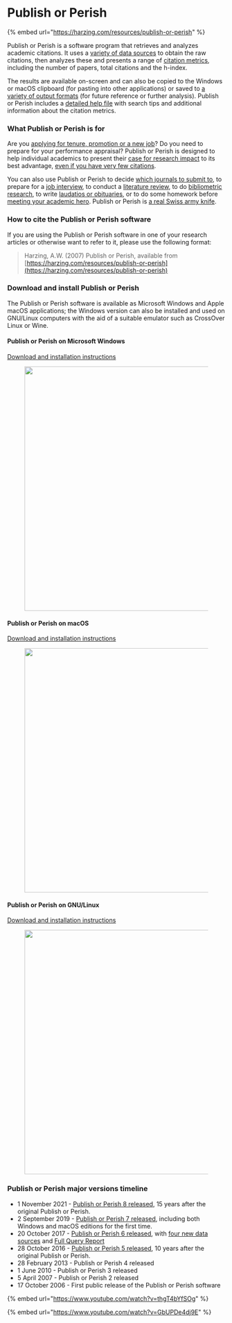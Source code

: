 # Publish or Perish

{% embed url="https://harzing.com/resources/publish-or-perish" %}

Publish or Perish is a software program that retrieves and analyzes academic citations. It uses a [variety of data sources](https://harzing.com/resources/publish-or-perish/manual/using/data-sources) to obtain the raw citations, then analyzes these and presents a range of [citation metrics](https://harzing.com/resources/publish-or-perish/manual/using/query-results/metrics), including the number of papers, total citations and the h-index.

The results are available on-screen and can also be copied to the Windows or macOS clipboard (for pasting into other applications) or saved to [a variety of output formats](https://harzing.com/resources/publish-or-perish/manual/using/query-results/exporting) (for future reference or further analysis). Publish or Perish includes a [detailed help file](https://harzing.com/resources/publish-or-perish/manual) with search tips and additional information about the citation metrics.

### What Publish or Perish is for <a href="#whatfor" id="whatfor"></a>

Are you [applying for tenure, promotion or a new job](https://harzing.com/blog/2016/11/presenting-your-case-for-tenure-or-promotion)? Do you need to prepare for your performance appraisal? Publish or Perish is designed to help individual academics to present their [case for research impact](https://harzing.com/blog/2016/07/how-to-make-your-case-for-impact) to its best advantage, [even if you have very few citations](https://harzing.com/blog/2017/11/making-your-case-for-impact-if-you-have-few-citations).

You can also use Publish or Perish to decide [which journals to submit to](https://harzing.com/blog/2016/12/where-to-submit-your-paper-which-journals-publish-on-your-topic), to prepare for a [job interview](https://harzing.com/blog/2017/01/want-to-impress-at-an-academic-job-interview), to conduct a [literature review](https://harzing.com/blog/2017/02/using-publish-or-perish-to-do-a-literature-review), to do [bibliometric research](https://harzing.com/blog/2017/08/running-the-ref-on-a-rainy-sunday-afternoon), to write [laudatios or obituaries](https://harzing.com/blog/2019/06/writing-laudations-or-obituaries), or to do some homework before [meeting your academic hero](https://harzing.com/blog/2016/09/meeting-an-official-guest-or-your-academic-hero). Publish or Perish is [a real Swiss army knife](https://harzing.com/blog/2017/01/publish-or-perish-general-search-a-swiss-army-knife).

### How to cite the Publish or Perish software <a href="#cite" id="cite"></a>

If you are using the Publish or Perish software in one of your research articles or otherwise want to refer to it, please use the following format:

> Harzing, A.W. (2007) Publish or Perish, available from [https://harzing.com/resources/publish-or-perish](https://harzing.com/resources/publish-or-perish)

### Download and install Publish or Perish <a href="#download" id="download"></a>

The Publish or Perish software is available as Microsoft Windows and Apple macOS applications; the Windows version can also be installed and used on GNU/Linux computers with the aid of a suitable emulator such as CrossOver Linux or Wine.

#### Publish or Perish on Microsoft Windows <a href="#pop_win" id="pop_win"></a>

[Download and installation instructions](https://harzing.com/resources/publish-or-perish/windows)

<figure><img src="https://harzing.com/img/p/pop8win.jpg" alt="" width="563"><figcaption></figcaption></figure>

#### Publish or Perish on macOS <a href="#pop_osx" id="pop_osx"></a>

[Download and installation instructions](https://harzing.com/resources/publish-or-perish/os-x)

<figure><img src="https://harzing.com/img/p/pop8macos.jpg" alt="" width="563"><figcaption></figcaption></figure>

#### Publish or Perish on GNU/Linux <a href="#pop_wine" id="pop_wine"></a>

[Download and installation instructions](https://harzing.com/resources/publish-or-perish/linux)

<figure><img src="https://harzing.com/img/p/pop8fedora34.jpg" alt="" width="563"><figcaption></figcaption></figure>

### Publish or Perish major versions timeline

* 1 November 2021 - [Publish or Perish 8 released](https://harzing.com/blog/2021/10/publish-or-perish-version-8), 15 years after the original Publish or Perish.
* 2 September 2019 - [Publish or Perish 7 released](https://harzing.com/blog/2019/09/publish-or-perish-version-7), including both Windows and macOS editions for the first time.
* 20 October 2017 - [Publish or Perish 6 released](https://harzing.com/blog/2017/11/publish-or-perish-version-6), with [four new data sources](https://harzing.com/resources/publish-or-perish/manual/using/data-sources) and [Full Query Report](https://harzing.com/resources/publish-or-perish/manual/using/query-results/full-query-report)
* 28 October 2016 - [Publish or Perish 5 released](https://harzing.com/blog/2016/10/publish-or-perish-version-5), 10 years after the original Publish or Perish.
* 28 February 2013 - Publish or Perish 4 released
* 1 June 2010 - Publish or Perish 3 released
* 5 April 2007 - Publish or Perish 2 released
* 17 October 2006 - First public release of the Publish or Perish software

{% embed url="https://www.youtube.com/watch?v=thgT4bYfSOg" %}

{% embed url="https://www.youtube.com/watch?v=GbUPDe4dj9E" %}
